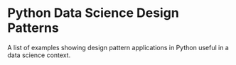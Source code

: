 # Python Data Science Design Patterns

A list of examples showing design pattern applications in Python useful in a data science context.
